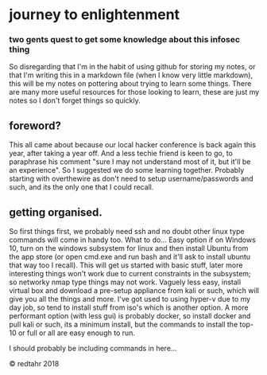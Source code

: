 # journey to enlightenment
### two gents quest to get some knowledge about this infosec thing

So disregarding that I'm in the habit of using github for storing my notes,
or that I'm writing this in a markdown file (when I know very little markdown),
this will be my notes on pottering about trying to learn some things.
There are many more useful resources for those looking to learn, these are 
just my notes so I don't forget things so quickly.

## foreword?

This all came about because our local hacker conference is back again this
year, after taking a year off. And a less techie friend is keen to go,
to paraphrase his comment "sure I may not understand most of it, 
but it'll be an experience".
So I suggested we do some learning together.
Probably starting with overthewire as don't need to setup username/passwords
and such, and its the only one that I could recall.

## getting organised.

So first things first, we probably need ssh and no doubt other linux type
commands will come in handy too. What to do...
Easy option if on Windows 10, turn on the windows subsystem for linux 
and then install Ubuntu from the app store (or open cmd.exe and run bash
and it'll ask to install ubuntu that way too I recall). This will get
us started with basic stuff, later more interesting things won't work
due to current constraints in the subsystem; so networky nmap type
things may not work.
Vaguely less easy, install virtual box and download a pre-setup appliance
from kali or such, which will give you all the things and more.
I've got used to using hyper-v due to my day job, so tend to install stuff
from iso's which is another option.
A more performant option (with less gui) is probably docker, so install
docker and pull kali or such, its a minimum install, but the commands to 
install the top-10 or full or all are easy enough to run.

I should probably be including commands in here...




© redtahr 2018